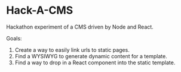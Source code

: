 # Hack-A-CMS
Hackathon experiment of a CMS driven by Node and React.

Goals:

1.  Create a way to easily link urls to static pages.
2.  Find a WYSIWYG to generate dynamic content for a template. 
3.  Find a way to drop in a React component into the static template.
